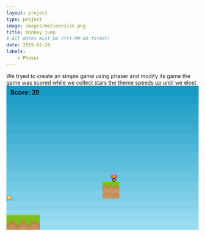 ```yaml
---
layout: project
type: project
image: images/malioresize.png
title: monkey jump
# All dates must be YYYY-MM-DD format!
date: 2019-02-20
labels:
    - Phaser
---    
```

We tryed to create an simple game using phaser and modify its game 
the game was scored while we collect stars the theme speeds up until we elost 
<img class="ui image" src="/images/game.png">

